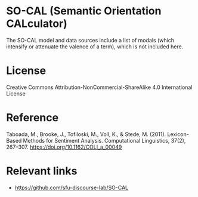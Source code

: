 # SO-CAL (Semantic Orientation CALculator)

The SO-CAL model and data sources include a list of modals (which intensify or attenuate the valence of a term), which is not included here.


# License
Creative Commons Attribution-NonCommercial-ShareAlike 4.0 International License

# Reference
Taboada, M., Brooke, J., Tofiloski, M., Voll, K., & Stede, M. (2011). Lexicon-Based Methods for Sentiment Analysis. Computational Linguistics, 37(2), 267–307. https://doi.org/10.1162/COLI_a_00049


# Relevant links

+ https://github.com/sfu-discourse-lab/SO-CAL
